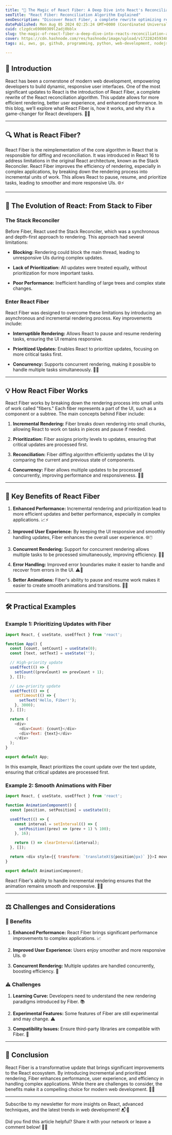 ```yaml
---
title: "🌟 The Magic of React Fiber: A Deep Dive into React's Reconciliation Algorithm"
seoTitle: "React Fiber: Reconciliation Algorithm Explained"
seoDescription: "Discover React Fiber, a complete rewrite optimizing rendering and improving dynamic, responsive UI performance"
datePublished: Mon Aug 05 2024 02:25:24 GMT+0000 (Coordinated Universal Time)
cuid: clzgdcx69000309l2adj0bblx
slug: the-magic-of-react-fiber-a-deep-dive-into-reacts-reconciliation-algorithm
cover: https://cdn.hashnode.com/res/hashnode/image/upload/v1722824593480/d576145f-47b0-4492-a06e-b0bce26a74b1.png
tags: ai, aws, go, github, programming, python, web-development, nodejs, machine-learning, git, reactjs, devops, beginners, frontend-development, react-fiber

---
```


## 🌟 Introduction

React has been a cornerstone of modern web development, empowering developers to build dynamic, responsive user interfaces. One of the most significant updates to React is the introduction of React Fiber, a complete rewrite of the React reconciliation algorithm. This update allows for more efficient rendering, better user experience, and enhanced performance. In this blog, we’ll explore what React Fiber is, how it works, and why it’s a game-changer for React developers. 🌟🚀

---

## 🔍 What is React Fiber?

React Fiber is the reimplementation of the core algorithm in React that is responsible for diffing and reconciliation. It was introduced in React 16 to address limitations in the original React architecture, known as the Stack Reconciler. React Fiber improves the efficiency of rendering, especially in complex applications, by breaking down the rendering process into incremental units of work. This allows React to pause, resume, and prioritize tasks, leading to smoother and more responsive UIs. 🌐⚡

---

## 📜 The Evolution of React: From Stack to Fiber

### The Stack Reconciler

Before Fiber, React used the Stack Reconciler, which was a synchronous and depth-first approach to rendering. This approach had several limitations:

* **Blocking:** Rendering could block the main thread, leading to unresponsive UIs during complex updates.
    
* **Lack of Prioritization:** All updates were treated equally, without prioritization for more important tasks.
    
* **Poor Performance:** Inefficient handling of large trees and complex state changes.
    

### Enter React Fiber

React Fiber was designed to overcome these limitations by introducing an asynchronous and incremental rendering process. Key improvements include:

* **Interruptible Rendering:** Allows React to pause and resume rendering tasks, ensuring the UI remains responsive.
    
* **Prioritized Updates:** Enables React to prioritize updates, focusing on more critical tasks first.
    
* **Concurrency:** Supports concurrent rendering, making it possible to handle multiple tasks simultaneously. 🔄🧵
    

---

## 💡 How React Fiber Works

React Fiber works by breaking down the rendering process into small units of work called "fibers." Each fiber represents a part of the UI, such as a component or a subtree. The main concepts behind Fiber include:

1. **Incremental Rendering:** Fiber breaks down rendering into small chunks, allowing React to work on tasks in pieces and pause if needed.
    
2. **Prioritization:** Fiber assigns priority levels to updates, ensuring that critical updates are processed first.
    
3. **Reconciliation:** Fiber diffing algorithm efficiently updates the UI by comparing the current and previous state of components.
    
4. **Concurrency:** Fiber allows multiple updates to be processed concurrently, improving performance and responsiveness. 🌟🔄
    

---

## 🎉 Key Benefits of React Fiber

1. **Enhanced Performance:** Incremental rendering and prioritization lead to more efficient updates and better performance, especially in complex applications. 📈⚡
    
2. **Improved User Experience:** By keeping the UI responsive and smoothly handling updates, Fiber enhances the overall user experience. 🌐🖱️
    
3. **Concurrent Rendering:** Support for concurrent rendering allows multiple tasks to be processed simultaneously, improving efficiency. 🧵🔄
    
4. **Error Handling:** Improved error boundaries make it easier to handle and recover from errors in the UI. ⚠️🔧
    
5. **Better Animations:** Fiber's ability to pause and resume work makes it easier to create smooth animations and transitions. 🎨🔄
    

---

## 🛠️ Practical Examples

### Example 1: Prioritizing Updates with Fiber

```javascript
import React, { useState, useEffect } from 'react';

function App() {
  const [count, setCount] = useState(0);
  const [text, setText] = useState('');

  // High-priority update
  useEffect(() => {
    setCount((prevCount) => prevCount + 1);
  }, []);

  // Low-priority update
  useEffect(() => {
    setTimeout(() => {
      setText('Hello, Fiber!');
    }, 3000);
  }, []);

  return (
    <div>
      <div>Count: {count}</div>
      <div>Text: {text}</div>
    </div>
  );
}

export default App;
```

In this example, React prioritizes the count update over the text update, ensuring that critical updates are processed first.

### Example 2: Smooth Animations with Fiber

```javascript
import React, { useState, useEffect } from 'react';

function AnimationComponent() {
  const [position, setPosition] = useState(0);

  useEffect(() => {
    const interval = setInterval(() => {
      setPosition((prev) => (prev + 1) % 100);
    }, 16);

    return () => clearInterval(interval);
  }, []);

  return <div style={{ transform: `translateX(${position}px)` }}>I move smoothly!</div>;
}

export default AnimationComponent;
```

React Fiber's ability to handle incremental rendering ensures that the animation remains smooth and responsive. 🎨🚀

---

## ⚖️ Challenges and Considerations

### 🎉 Benefits

1. **Enhanced Performance:** React Fiber brings significant performance improvements to complex applications. 📈
    
2. **Improved User Experience:** Users enjoy smoother and more responsive UIs. 🌐
    
3. **Concurrent Rendering:** Multiple updates are handled concurrently, boosting efficiency. 🧵
    

### ⚠️ Challenges

1. **Learning Curve:** Developers need to understand the new rendering paradigms introduced by Fiber. 📚
    
2. **Experimental Features:** Some features of Fiber are still experimental and may change. ⚠️
    
3. **Compatibility Issues:** Ensure third-party libraries are compatible with Fiber. 🔧
    

---

## 🎉 Conclusion

React Fiber is a transformative update that brings significant improvements to the React ecosystem. By introducing incremental and prioritized rendering, Fiber enhances performance, user experience, and efficiency in handling complex applications. While there are challenges to consider, the benefits make it a compelling choice for modern web development. 🌟🚀

---

Subscribe to my newsletter for more insights on React, advanced techniques, and the latest trends in web development! 📬🚀

Did you find this article helpful? Share it with your network or leave a comment below! 🙌💬